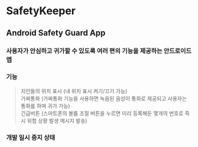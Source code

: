 # SafetyKeeper
## Android Safety Guard App    

### 사용자가 안심하고 귀가할 수 있도록 여러 편의 기능을 제공하는 안드로이드 앱    


### 기능    
> 지인들의 위치 표시 (내 위치 표시 켜기/끄기 가능)    
> 가짜통화 (가짜통화 기능을 사용하면 녹음된 음성이 통화로 제공되고 사용자는 통화를 하며 귀가 가능)    
> 긴급버튼 (스마트폰의 볼륨 조절 버튼을 누르면 미리 등록해둔 몇개의 번호로 즉시 위험 상황 발생 메시지 발송)    

### 개발 일시 중지 상태

